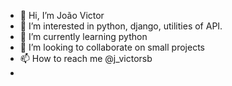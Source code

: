 - 👋 Hi, I’m João Victor
- 👀 I’m interested in python, django, utilities of API.
- 🌱 I’m currently learning python
- 💞️ I’m looking to collaborate on small projects
- 📫 How to reach me @j_victorsb
- 
<!---
Giigantte/Giigantte is a ✨ special ✨ repository because its `README.md` (this file) appears on your GitHub profile.
You can click the Preview link to take a look at your changes.
--->
